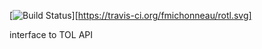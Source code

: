 [![Build Status](https://travis-ci.org/fmichonneau/rotl.svg)][https://travis-ci.org/fmichonneau/rotl.svg]

interface to TOL API
